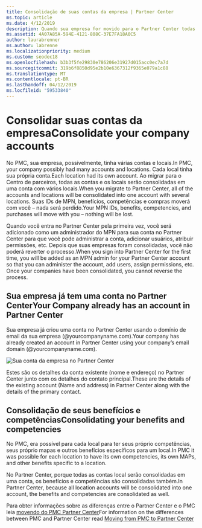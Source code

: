 ```yaml
---
title: Consolidação de suas contas da empresa | Partner Center
ms.topic: article
ms.date: 4/12/2019
description: Quando sua empresa for movido para o Partner Center todas as suas contas são consolidadas em uma conta
ms.assetid: 4A07A85A-594E-4121-808C-37E7FA18A0C5
author: laurabrenner
ms.author: labrenne
ms.localizationpriority: medium
ms.custom: seodec18
ms.openlocfilehash: b3b3f5fe29830e786206e31927d015acc0ec7a7d
ms.sourcegitcommit: 319b6f8850d95e2b10e6367312f9365e079a1c88
ms.translationtype: MT
ms.contentlocale: pt-BR
ms.lasthandoff: 04/12/2019
ms.locfileid: "59533840"
---
```

# <a name="consolidate-your-company-accounts"></a><span data-ttu-id="a97c5-103">Consolidar suas contas da empresa</span><span class="sxs-lookup"><span data-stu-id="a97c5-103">Consolidate your company accounts</span></span>

<span data-ttu-id="a97c5-104">No PMC, sua empresa, possivelmente, tinha várias contas e locais.</span><span class="sxs-lookup"><span data-stu-id="a97c5-104">In PMC, your company possibly had many accounts and locations.</span></span> <span data-ttu-id="a97c5-105">Cada local tinha sua própria conta.</span><span class="sxs-lookup"><span data-stu-id="a97c5-105">Each location had its own account.</span></span> <span data-ttu-id="a97c5-106">Ao migrar para o Centro de parceiros, todas as contas e os locais serão consolidadas em uma conta com vários locais.</span><span class="sxs-lookup"><span data-stu-id="a97c5-106">When you migrate to Partner Center, all of the accounts and locations will be consolidated into one account with several locations.</span></span> <span data-ttu-id="a97c5-107">Suas IDs de MPN, benefícios, competências e compras moverá com você – nada será perdido.</span><span class="sxs-lookup"><span data-stu-id="a97c5-107">Your MPN IDs, benefits, competencies, and purchases will move with you – nothing will be lost.</span></span> 

<span data-ttu-id="a97c5-108">Quando você entra no Partner Center pela primeira vez, você será adicionado como um administrador do MPN para sua conta no Partner Center para que você pode administrar a conta, adicionar usuários, atribuir permissões, etc. Depois que suas empresas foram consolidadas, você não poderá reverter o processo.</span><span class="sxs-lookup"><span data-stu-id="a97c5-108">When you sign into Partner Center for the first time, you will be added as an MPN admin for your Partner Center account so that you can administer the account, add users, assign permissions, etc. Once your companies have been consolidated, you cannot reverse the process.</span></span>

## <a name="your-company-already-has-an-account-in-partner-center"></a><span data-ttu-id="a97c5-109">Sua empresa já tem uma conta no Partner Center</span><span class="sxs-lookup"><span data-stu-id="a97c5-109">Your Company already has an account in Partner Center</span></span>

<span data-ttu-id="a97c5-110">Sua empresa já criou uma conta no Partner Center usando o domínio de email da sua empresa (@yourcompanyname.com).</span><span class="sxs-lookup"><span data-stu-id="a97c5-110">Your company has already created an account in Partner Center using your company’s email domain (@yourcompanyname.com).</span></span>

![Sua conta da empresa no Partner Center](images/company1.png)

<span data-ttu-id="a97c5-112">Estes são os detalhes da conta existente (nome e endereço) no Partner Center junto com os detalhes do contato principal.</span><span class="sxs-lookup"><span data-stu-id="a97c5-112">These are the  details of the existing account (Name and address) in Partner Center along with the details of the primary contact.</span></span> 

## <a name="consolidating-your-benefits-and-competencies"></a><span data-ttu-id="a97c5-113">Consolidação de seus benefícios e competências</span><span class="sxs-lookup"><span data-stu-id="a97c5-113">Consolidating your benefits and competencies</span></span>

<span data-ttu-id="a97c5-114">No PMC, era possível para cada local para ter seus próprio competências, seus próprio mapas e outros benefícios específicos para um local.</span><span class="sxs-lookup"><span data-stu-id="a97c5-114">In PMC it was possible for each location to have its own competencies, its own MAPs, and other benefits specific to a location.</span></span>

<span data-ttu-id="a97c5-115">No Partner Center, porque todas as contas local serão consolidadas em uma conta, os benefícios e competências são consolidadas também.</span><span class="sxs-lookup"><span data-stu-id="a97c5-115">In Partner Center, because all location accounts will be consolidated into one account, the benefits and competencies are consolidated as well.</span></span> 

<span data-ttu-id="a97c5-116">Para obter informações sobre as diferenças entre o Partner Center e o PMC leia [movendo do PMC Partner Center](pmc-pc-map.md)</span><span class="sxs-lookup"><span data-stu-id="a97c5-116">For information on the differences between PMC and Partner Center read [Moving from PMC to Partner Center](pmc-pc-map.md)</span></span>